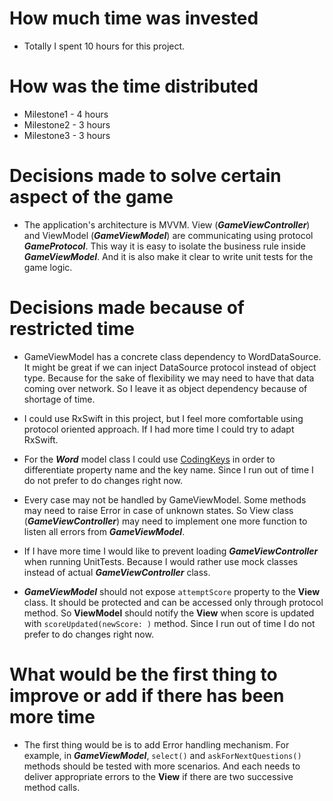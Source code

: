 #  How much time was invested

* Totally I spent 10 hours for this project.

#  How was the time distributed

* Milestone1 - 4 hours
* Milestone2 - 3 hours
* Milestone3 - 3 hours

#  Decisions made to solve certain aspect of the game

* The application's architecture is MVVM. View (***GameViewController***) and ViewModel (***GameViewModel***) are communicating using protocol ***GameProtocol***. This way it is easy to isolate the business rule inside ***GameViewModel***. And it is also make it clear to write unit tests for the game logic.


#  Decisions made because of restricted time

* GameViewModel has a concrete class dependency to WordDataSource. It might be great if we can inject DataSource protocol instead of object type. Because for the sake of flexibility
we may need to have that data coming over network. So I leave it as object dependency because of shortage of time.

* I could use RxSwift in this project, but I feel more comfortable using protocol oriented approach. If I had more time I could try to adapt RxSwift.

* For the ***Word*** model class I could use [CodingKeys](https://developer.apple.com/documentation/foundation/archives_and_serialization/encoding_and_decoding_custom_types) in order to differentiate property name and the key name. Since I run out of time I do not prefer to do changes right now.  

* Every case may not be handled by GameViewModel. Some methods may need to raise Error in case of unknown states. So View class (***GameViewController***) may need to implement one more function to listen all errors from ***GameViewModel***.

* If I have more time I would like to prevent loading ***GameViewController*** when running UnitTests. Because I would rather use mock classes instead of actual ***GameViewController*** class.

* ***GameViewModel*** should not expose ```attemptScore``` property to the **View** class. It should be protected and can be accessed only through protocol method. So **ViewModel** should notify the **View** when score is updated with ```scoreUpdated(newScore: )``` method. Since I run out of time I do not prefer to do changes right now.    

#  What would be the first thing to improve or add if there has been more time

* The first thing would be is to add Error handling mechanism. For example, in ***GameViewModel***,  ```select()``` and ```askForNextQuestions()``` methods should be tested with more scenarios. And each needs to deliver appropriate errors to the **View** if there are two successive method calls.  
